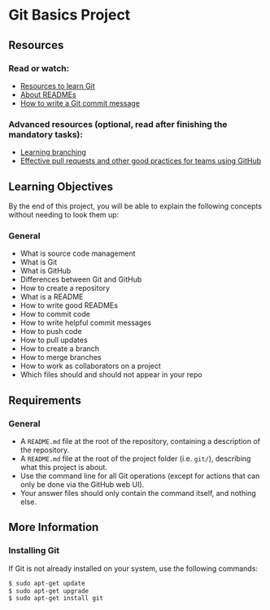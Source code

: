 # Git Basics Project

## Resources
### Read or watch:
- [Resources to learn Git](#)
- [About READMEs](#)
- [How to write a Git commit message](#)

### Advanced resources (optional, read after finishing the mandatory tasks):
- [Learning branching](#)
- [Effective pull requests and other good practices for teams using GitHub](#)

## Learning Objectives
By the end of this project, you will be able to explain the following concepts without needing to look them up:

### General
- What is source code management
- What is Git
- What is GitHub
- Differences between Git and GitHub
- How to create a repository
- What is a README
- How to write good READMEs
- How to commit code
- How to write helpful commit messages
- How to push code
- How to pull updates
- How to create a branch
- How to merge branches
- How to work as collaborators on a project
- Which files should and should not appear in your repo

## Requirements
### General
- A `README.md` file at the root of the repository, containing a description of the repository.
- A `README.md` file at the root of the project folder (i.e. `git/`), describing what this project is about.
- Use the command line for all Git operations (except for actions that can only be done via the GitHub web UI).
- Your answer files should only contain the command itself, and nothing else.

## More Information
### Installing Git
If Git is not already installed on your system, use the following commands:

```bash
$ sudo apt-get update
$ sudo apt-get upgrade
$ sudo apt-get install git
